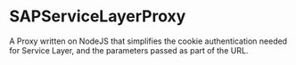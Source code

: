 # SAPServiceLayerProxy
A Proxy written on NodeJS that simplifies the cookie authentication needed for Service Layer, and the parameters passed as part of the URL.
